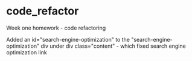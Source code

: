 # code_refactor
Week one homework - code refactoring

Added an id="search-engine-optimization" to the "search-engine-optimization" div under div class="content" - which fixed search engine optimization link



  
  
